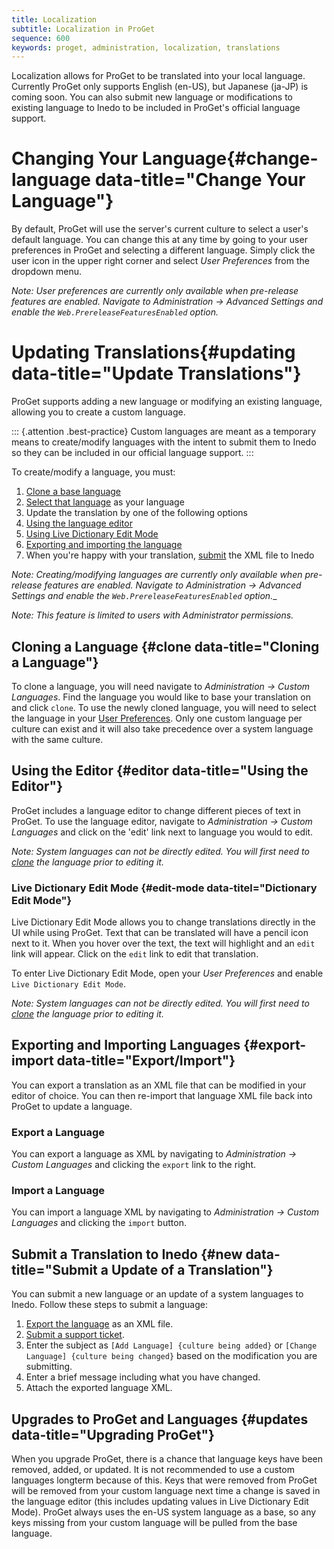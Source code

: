 ```yaml
---
title: Localization
subtitle: Localization in ProGet
sequence: 600
keywords: proget, administration, localization, translations
---
```


Localization allows for ProGet to be translated into your local language. Currently ProGet only supports English (en-US), but Japanese (ja-JP) is coming soon. You can also submit new language or modifications to existing language to Inedo to be included in ProGet's official language support.

# Changing Your Language{#change-language data-title="Change Your Language"}

By default, ProGet will use the server's current culture to select a user's default language. You can change this at any time by going to your user preferences in ProGet and selecting a different language. Simply click the user icon in the upper right corner and select _User Preferences_ from the dropdown menu.

*Note: User preferences are currently only available when pre-release features are enabled. Navigate to Administration -> Advanced Settings and enable the `Web.PrereleaseFeaturesEnabled` option.*

# Updating Translations{#updating data-title="Update Translations"}

ProGet supports adding a new language or modifying an existing language, allowing you to create a custom language.

::: {.attention .best-practice}
Custom languages are meant as a temporary means to create/modify languages with the intent to submit them to Inedo so they can be included in our official language support.
:::

To create/modify a language, you must:
1. [Clone a base language](#clone)
2. [Select that language](#change-language) as your language
3. Update the translation by one of the following options
  1. [Using the language editor](#editor)
  2. [Using Live Dictionary Edit Mode](#edit-mode)
  3. [Exporting and importing the language](#export-import)
4. When you're happy with your translation, [submit](#new) the XML file to Inedo

_Note: Creating/modifying languages are currently only available when pre-release features are enabled. Navigate to Administration -> Advanced Settings and enable the `Web.PrereleaseFeaturesEnabled` option.__

_Note: This feature is limited to users with Administrator permissions._

## Cloning a Language {#clone data-title="Cloning a Language"}

To clone a language, you will need navigate to _Administration -> Custom Languages_. Find the language you would like to base your translation on and click `clone`. To use the newly cloned language, you will need to select the language in your [User Preferences](#chang-language). Only one custom language per culture can exist and it will also take precedence over a system language with the same culture.

## Using the Editor {#editor data-title="Using the Editor"}

ProGet includes a language editor to change different pieces of text in ProGet. To use the language editor, navigate to _Administration -> Custom Languages_ and click on the 'edit' link next to language you would to edit.

_Note: System languages can not be directly edited. You will first need to [clone](#clone) the language prior to editing it._

### Live Dictionary Edit Mode {#edit-mode data-titel="Dictionary Edit Mode"}

Live Dictionary Edit Mode allows you to change translations directly in the UI while using ProGet. Text that can be translated will have a pencil icon next to it. When you hover over the text, the text will highlight and an `edit` link will appear. Click on the `edit` link to edit that translation.

To enter Live Dictionary Edit Mode, open your _User Preferences_ and enable `Live Dictionary Edit Mode`.

_Note: System languages can not be directly edited. You will first need to [clone](#clone) the language prior to editing it._

## Exporting and Importing Languages {#export-import data-title="Export/Import"}

You can export a translation as an XML file that can be modified in your editor of choice. You can then re-import that language XML file back into ProGet to update a language.

### Export a Language

You can export a language as XML by navigating to _Administration -> Custom Languages_ and clicking the `export` link to the right. 

### Import a Language

You can import a language XML by navigating to _Administration -> Custom Languages_ and clicking the `import` button.

## Submit a Translation to Inedo {#new data-title="Submit a Update of a Translation"}

You can submit a new language or an update of a system languages to Inedo. Follow these steps to submit a language:
1. [Export the language](#import-export) as an XML file.
2. [Submit a support ticket](https://my.inedo.com/tickets/new).
  1. Enter the subject as `[Add Language] {culture being added}` or `[Change Language] {culture being changed}` based on the modification you are submitting.
  2. Enter a brief message including what you have changed.
  3. Attach the exported language XML.

## Upgrades to ProGet and Languages {#updates data-title="Upgrading ProGet"}

When you upgrade ProGet, there is a chance that language keys have been removed, added, or updated. It is not recommended to use a custom languages longterm because of this. Keys that were removed from ProGet will be removed from your custom language next time a change is saved in the language editor (this includes updating values in Live Dictionary Edit Mode). ProGet always uses the en-US system language as a base, so any keys missing from your custom language will be pulled from the base language.

